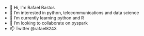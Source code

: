 - 👋 Hi, I’m Rafael Bastos
- 👀 I’m interested in python, telecommunications and data science
- 🌱 I’m currently learning python and R
- 💞️ I’m looking to collaborate on pyspark
- 📫 Twitter @rafael8243

<!---
rafael8243/rafael8243 is a ✨ special ✨ repository because its `README.md` (this file) appears on your GitHub profile.
You can click the Preview link to take a look at your changes.
--->
